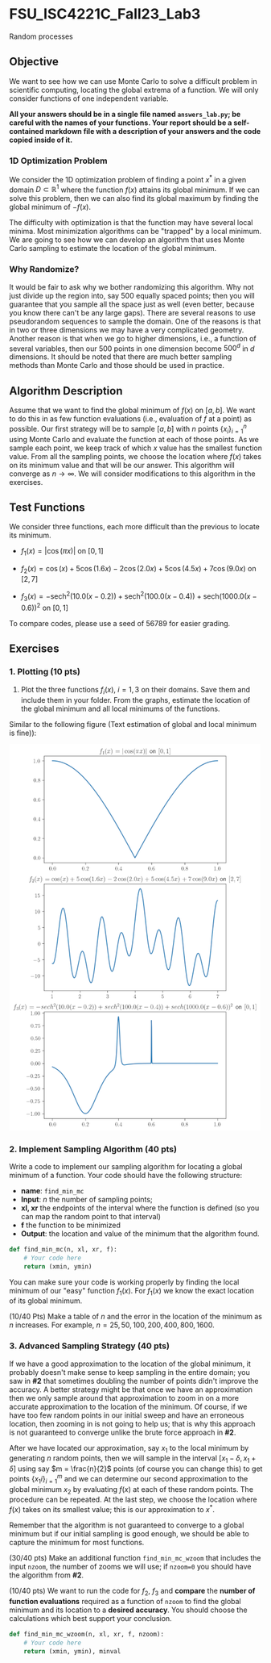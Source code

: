 # FSU_ISC4221C_Fall23_Lab3
Random processes
## Objective
We want to see how we can use Monte Carlo to solve
a difficult problem in scientific computing, locating the global extrema of a function. We
will only consider functions of one independent variable.

**All your answers should be in a single file named `answers_lab.py`; be careful with the names of your functions. Your report should be a self-contained markdown file with a description of your answers and the code copied inside of it.**

### 1D Optimization Problem

We consider the 1D optimization problem of finding a point $x^*$ in a given domain $D \subset \mathbb{R}^1$ where the function $f(x)$ attains its global minimum. If we can solve this problem, then we can also find its global maximum by finding the global minimum of $-f(x)$.

The difficulty with optimization is that the function may have several local minima. Most minimization algorithms can be "trapped" by a local minimum. We are going to see how we can develop an algorithm that uses Monte Carlo sampling to estimate the location of the global minimum.

### Why Randomize?

It would be fair to ask why we bother randomizing this algorithm. Why not just divide up the region into, say 500 equally spaced points; then you will guarantee that you sample all the space just as well (even better, because you know there can't be any large gaps). There are several reasons to use pseudorandom sequences to sample the domain. One of the reasons is that in two or three dimensions we may have a very complicated geometry. Another reason is that when we go to higher dimensions, i.e., a function of several variables, then our 500 points in one dimension become $500^d$ in $d$ dimensions. It should be noted that there are much better sampling methods than Monte Carlo and those should be used in practice.

## Algorithm Description

Assume that we want to find the global minimum of $f(x)$ on $[a, b]$. We want to do this in as few function evaluations (i.e., evaluation of $f$ at a point) as possible. Our first strategy will be to sample $[a, b]$ with $n$ points $\{x_{i}\}_{i=1}^{n}$ using Monte Carlo and evaluate the function at each of those points. As we sample each point, we keep track of which $x$ value has the smallest function value. From all the sampling points, we choose the location where $f(x)$ takes on its minimum value and that will be our answer. This algorithm will converge as $n \to \infty$. We will consider modifications to this algorithm in the exercises.

## Test Functions

We consider three functions, each more difficult than the previous to locate its minimum.

* $f_1(x) = | \cos( \pi x) |\text{ on } [0,1]$

* $f_2(x) = \cos(x) + 5  \cos(1.6  x) - 2  \cos(2.0  x) + 5  \cos(4.5  x) + 7  \cos(9.0  x) \text{ on } [2, 7]$

* $f_3(x) = - \text{sech}^2(10.0  (x - 0.2)) + \text{sech}^2(100.0  (x - 0.4)) + \text{sech}(1000.0  (x - 0.6))^2 \text{ on } [0, 1]$


To compare codes, please use a seed of 56789 for easier grading.

## Exercises

### 1. Plotting (10 pts)

1. Plot the three functions $f_i(x)$, $i = 1, 3$ on their domains. Save them and include them in your folder. From the graphs, estimate the location of the global minimum and all local minimums of the functions.

Similar to the following figure (Text estimation of global and local minimum is fine)):

![Images](fs3.png)


### 2. Implement Sampling Algorithm (40 pts)

Write a code to implement our sampling algorithm for locating a global minimum of a function. Your code should have the following structure:

- **name**: `find_min_mc`
- **Input**: $n$ the number of sampling points;
- **xl, xr** the endpoints of the interval where the function is defined (so you can map the random point to that interval)
- **f** the function to be minimized
- **Output**: the location and value of the minimum that the algorithm found.

```Python
def find_min_mc(n, xl, xr, f):
    # Your code here
    return (xmin, ymin)
```

You can make sure your code is working properly by finding the local minimum of our "easy" function 
$f_1(x)$. For $f_1(x)$ we know the exact location of its global minimum. 

(10/40 Pts) Make a table of $n$ and the error in the location of the minimum as $n$ increases. For example, $n = 25, 50, 100, 200, 400, 800, 1600$.

### 3. Advanced Sampling Strategy (40 pts)

If we have a good approximation to the location of the global minimum, it probably doesn't make sense to keep sampling in the entire domain; you saw in **#2** that sometimes doubling the number of points didn't improve the accuracy. A better strategy might be that once we have an approximation then we only sample around that approximation to zoom in on a more accurate approximation to the location of the minimum. Of course, if we have too few random points in our initial sweep and have an erroneous location, then zooming in is not going to help us; that is why this approach is not guaranteed to converge unlike the brute force approach in **#2**.

After we have located our approximation, say $x_1$ to the local minimum by generating $n$ random points, then we will sample in the interval $[x_1 - \delta, x_1 + \delta]$ using say $m = \frac{n}{2}$ points (of course you can change this) to get points $\{ x_1{i} \}^m_{i=1}$ and we can determine our second approximation to the global minimum $x_2$ by evaluating $f(x)$ at each of these random points. The procedure can be repeated. At the last step, we choose the location where $f(x)$ takes on its smallest value; this is our approximation to $x^*$.

Remember that the algorithm is not guaranteed to converge to a global minimum but if our initial sampling is good enough, we should be able to capture the minimum for most functions.

(30/40 pts) Make an additional function `find_min_mc_wzoom` that includes the input `nzoom`, the number of zooms we will use; if `nzoom=0` you should have the algorithm from **#2**. 

(10/40 pts) We want to run the code for $f_2$, $f_3$ and **compare** the **number of function evaluations** required as a function of `nzoom` to find the global minimum and its location to a **desired accuracy**. You should choose the calculations which best support your conclusion.

```Python
def find_min_mc_wzoom(n, xl, xr, f, nzoom):
    # Your code here
    return (xmin, ymin), minval
```
